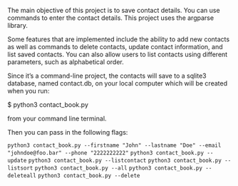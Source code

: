
The main objective of this project is to save contact details. You can use commands to enter the contact details. This project uses the argparse library. 

Some features that are implemented include the ability to add new contacts as well as commands to delete contacts, update contact information, and list saved contacts. You can also allow users to list contacts using different parameters, such as alphabetical order.

Since it’s a command-line project, the contacts will save to a sqlite3 database, named contact.db, on your local computer which will be created when you run:

 $ python3 contact_book.py

 from your command line terminal.

 Then you can pass in the following flags:

 `python3 contact_book.py --firstname "John" --lastname "Doe" --email "johndoe@foo.bar" --phone "2222222222"`
 `python3 contact_book.py --update`
 `python3 contact_book.py --listcontact`
 `python3 contact_book.py --listsort`
 `python3 contact_book.py --all`
 `python3 contact_book.py --deleteall`
 `python3 contact_book.py --delete`
 

